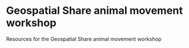# Geospatial Share animal movement workshop
Resources for the Geospatial Share animal movement workshop
